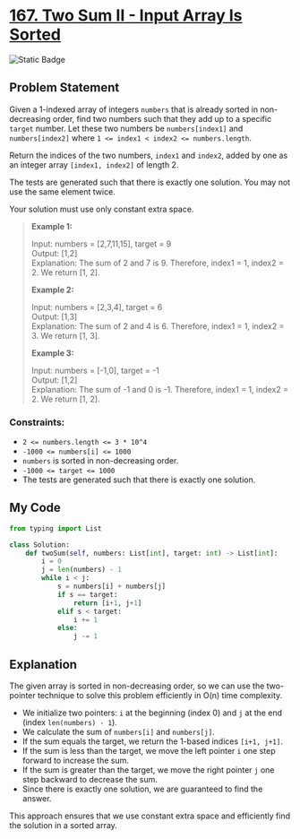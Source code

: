 # [167. Two Sum II - Input Array Is Sorted](https://leetcode.com/problems/two-sum-ii-input-array-is-sorted)

![Static Badge](https://img.shields.io/badge/Difficulty-Medium-yellow)

## Problem Statement

Given a 1-indexed array of integers `numbers` that is already sorted in non-decreasing order, find two numbers such that they add up to a specific `target` number. Let these two numbers be `numbers[index1]` and `numbers[index2]` where `1 <= index1 < index2 <= numbers.length`.

Return the indices of the two numbers, `index1` and `index2`, added by one as an integer array `[index1, index2]` of length 2.

The tests are generated such that there is exactly one solution. You may not use the same element twice.

Your solution must use only constant extra space.

> **Example 1:**
>
> Input: numbers = [2,7,11,15], target = 9  
> Output: [1,2]  
> Explanation: The sum of 2 and 7 is 9. Therefore, index1 = 1, index2 = 2. We return [1, 2].  
>
> **Example 2:**
>
> Input: numbers = [2,3,4], target = 6  
> Output: [1,3]  
> Explanation: The sum of 2 and 4 is 6. Therefore, index1 = 1, index2 = 3. We return [1, 3].  
>
> **Example 3:**
>
> Input: numbers = [-1,0], target = -1  
> Output: [1,2]  
> Explanation: The sum of -1 and 0 is -1. Therefore, index1 = 1, index2 = 2. We return [1, 2].  

### Constraints:
- `2 <= numbers.length <= 3 * 10^4`
- `-1000 <= numbers[i] <= 1000`
- `numbers` is sorted in non-decreasing order.
- `-1000 <= target <= 1000`
- The tests are generated such that there is exactly one solution.

## My Code

```python
from typing import List

class Solution:
    def twoSum(self, numbers: List[int], target: int) -> List[int]:
        i = 0
        j = len(numbers) - 1
        while i < j:
            s = numbers[i] + numbers[j]
            if s == target:
                return [i+1, j+1]
            elif s < target:
                i += 1
            else:
                j -= 1
```

## Explanation

The given array is sorted in non-decreasing order, so we can use the two-pointer technique to solve this problem efficiently in O(n) time complexity.

- We initialize two pointers: `i` at the beginning (index 0) and `j` at the end (index `len(numbers) - 1`).
- We calculate the sum of `numbers[i]` and `numbers[j]`.
- If the sum equals the target, we return the 1-based indices `[i+1, j+1]`.
- If the sum is less than the target, we move the left pointer `i` one step forward to increase the sum.
- If the sum is greater than the target, we move the right pointer `j` one step backward to decrease the sum.
- Since there is exactly one solution, we are guaranteed to find the answer.

This approach ensures that we use constant extra space and efficiently find the solution in a sorted array.

